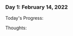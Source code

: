 [//]: # (Copy this template)
<!---
### Day 1: February 14, 2022 

Today's Progress: 

Thoughts:
-->

### Day 1: February 14, 2022 

Today's Progress: 

Thoughts:
